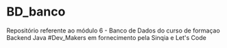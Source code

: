 # BD_banco

Repositório referente ao módulo 6 - Banco de Dados
do curso de formaçao Backend Java #Dev_Makers
em fornecimento pela Sinqia e Let's Code
